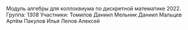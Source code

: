 Модуль алгебры для коллоквиума по дискретной математике 2022.
Группа: 1308
Участники:
Томилов Даниил
Мельник Даниил
Мальцев Артём
Пакулов Илья
Лепов Алексей
